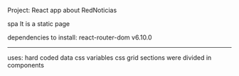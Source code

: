 Project: React app about RedNoticias

spa
It is a static page

dependencies to install:
react-router-dom v6.10.0

---

uses:
hard coded data
css variables
css grid
sections were divided in components
